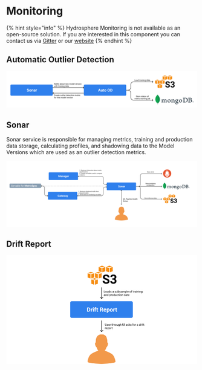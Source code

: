 # Monitoring

{% hint style="info" %}
Hydrosphere Monitoring is not available as an open-source solution. If you are interested in this component you can contact us via [Gitter](https://gitter.im/Hydrospheredata/hydro-serving) or our [website](https://hydrosphere.io)
{% endhint %}

## Automatic Outlier Detection

![](../../.gitbook/assets/auto-od-service-diagram%20%281%29%20%284%29%20%286%29%20%286%29%20%284%29.png)

## Sonar

Sonar service is responsible for managing metrics, training and production data storage, calculating profiles, and shadowing data to the Model Versions which are used as an outlier detection metrics.

![](../../.gitbook/assets/sonar-service-diagram%20%281%29%20%284%29%20%286%29%20%286%29%20%284%29.png)

## Drift Report

![](../../.gitbook/assets/drift-report-service-diagram%20%281%29%20%284%29%20%286%29%20%286%29.png)

